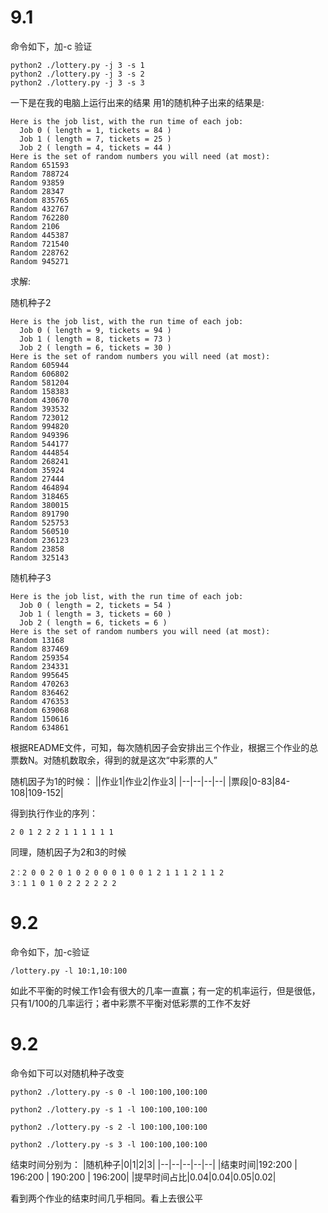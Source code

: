 # 9.1
命令如下，加-c 验证
~~~shell
python2 ./lottery.py -j 3 -s 1
python2 ./lottery.py -j 3 -s 2
python2 ./lottery.py -j 3 -s 3
~~~
一下是在我的电脑上运行出来的结果
用1的随机种子出来的结果是:
~~~shell
Here is the job list, with the run time of each job:
  Job 0 ( length = 1, tickets = 84 )
  Job 1 ( length = 7, tickets = 25 )
  Job 2 ( length = 4, tickets = 44 )
Here is the set of random numbers you will need (at most):
Random 651593
Random 788724
Random 93859
Random 28347
Random 835765
Random 432767
Random 762280
Random 2106
Random 445387
Random 721540
Random 228762
Random 945271
~~~
求解:

随机种子2
~~~shell
Here is the job list, with the run time of each job:
  Job 0 ( length = 9, tickets = 94 )
  Job 1 ( length = 8, tickets = 73 )
  Job 2 ( length = 6, tickets = 30 )
Here is the set of random numbers you will need (at most):
Random 605944
Random 606802
Random 581204
Random 158383
Random 430670
Random 393532
Random 723012
Random 994820
Random 949396
Random 544177
Random 444854
Random 268241
Random 35924
Random 27444
Random 464894
Random 318465
Random 380015
Random 891790
Random 525753
Random 560510
Random 236123
Random 23858
Random 325143
~~~
随机种子3
~~~
Here is the job list, with the run time of each job:
  Job 0 ( length = 2, tickets = 54 )
  Job 1 ( length = 3, tickets = 60 )
  Job 2 ( length = 6, tickets = 6 )
Here is the set of random numbers you will need (at most):
Random 13168
Random 837469
Random 259354
Random 234331
Random 995645
Random 470263
Random 836462
Random 476353
Random 639068
Random 150616
Random 634861
~~~

根据README文件，可知，每次随机因子会安排出三个作业，根据三个作业的总票数N。对随机数取余，得到的就是这次“中彩票的人”

随机因子为1的时候：
||作业1|作业2|作业3|
|--|--|--|--|
|票段|0-83|84-108|109-152|

得到执行作业的序列：
~~~
2 0 1 2 2 2 1 1 1 1 1 1
~~~
同理，随机因子为2和3的时候
~~~
2：2 0 0 2 0 1 0 2 0 0 0 1 0 0 1 2 1 1 1 2 1 1 2
3：1 1 0 1 0 2 2 2 2 2 2
~~~
# 9.2
命令如下，加-c验证
~~~
/lottery.py -l 10:1,10:100
~~~

如此不平衡的时候工作1会有很大的几率一直赢；有一定的机率运行，但是很低，只有1/100的几率运行；者中彩票不平衡对低彩票的工作不友好

# 9.2
命令如下可以对随机种子改变
~~~
python2 ./lottery.py -s 0 -l 100:100,100:100

python2 ./lottery.py -s 1 -l 100:100,100:100

python2 ./lottery.py -s 2 -l 100:100,100:100

python2 ./lottery.py -s 3 -l 100:100,100:100
~~~

结束时间分别为：
|随机种子|0|1|2|3|
|--|--|--|--|--|
|结束时间|192:200 | 196:200 | 190:200 | 196:200|
|提早时间占比|0.04|0.04|0.05|0.02|

看到两个作业的结束时间几乎相同。看上去很公平